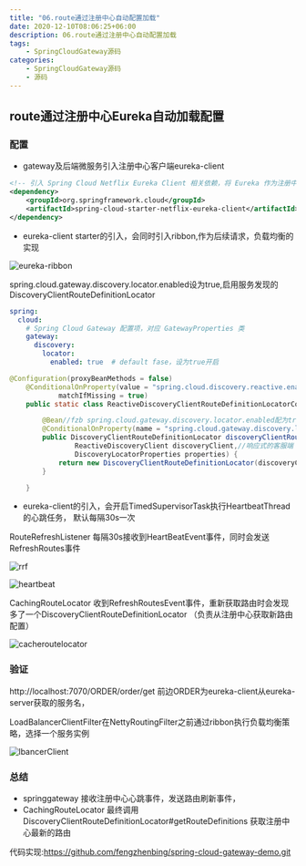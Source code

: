 ```yaml
---
title: "06.route通过注册中心自动配置加载"
date: 2020-12-10T08:06:25+06:00
description: 06.route通过注册中心自动配置加载
tags:
    - SpringCloudGateway源码
categories:
    - SpringCloudGateway源码
    - 源码
---
```


## route通过注册中心Eureka自动加载配置

### 配置
* gateway及后端微服务引入注册中心客户端eureka-client
```xml
<!-- 引入 Spring Cloud Netflix Eureka Client 相关依赖，将 Eureka 作为注册中心的客户端，并实现对其的自动配置 -->
<dependency>
    <groupId>org.springframework.cloud</groupId>
    <artifactId>spring-cloud-starter-netflix-eureka-client</artifactId>
</dependency>
```

* eureka-client starter的引入，会同时引入ribbon,作为后续请求，负载均衡的实现

![eureka-ribbon](https://gitee.com/fengzhenbing/picgo/raw/master/eureka-ribbon.png)

spring.cloud.gateway.discovery.locator.enabled设为true,启用服务发现的DiscoveryClientRouteDefinitionLocator 
```yaml
spring:
  cloud:
    # Spring Cloud Gateway 配置项，对应 GatewayProperties 类
    gateway:
      discovery:
        locator:
          enabled: true  # default fase，设为true开启
```



```java
@Configuration(proxyBeanMethods = false)
	@ConditionalOnProperty(value = "spring.cloud.discovery.reactive.enabled",//fzb 默认使用响应式的方式
			matchIfMissing = true)
	public static class ReactiveDiscoveryClientRouteDefinitionLocatorConfiguration {

		@Bean//fzb spring.cloud.gateway.discovery.locator.enabled配为true时，才开启DiscoveryClientRouteDefinitionLocator
		@ConditionalOnProperty(name = "spring.cloud.gateway.discovery.locator.enabled")
		public DiscoveryClientRouteDefinitionLocator discoveryClientRouteDefinitionLocator(
				ReactiveDiscoveryClient discoveryClient,//响应式的客服端 Eureka就是 EurekaReactiveDiscoveryClient
				DiscoveryLocatorProperties properties) {
			return new DiscoveryClientRouteDefinitionLocator(discoveryClient, properties);
		}

	}
```

* eureka-client的引入，会开启TimedSupervisorTask执行HeartbeatThread的心跳任务， 默认每隔30s一次

RouteRefreshListener 每隔30s接收到HeartBeatEvent事件，同时会发送RefreshRoutes事件

![rrf](https://gitee.com/fengzhenbing/picgo/raw/master/rrf.png)

![heartbeat](https://gitee.com/fengzhenbing/picgo/raw/master/heartbeat.png)

CachingRouteLocator 收到RefreshRoutesEvent事件，重新获取路由时会发现多了一个DiscoveryClientRouteDefinitionLocator （负责从注册中心获取新路由配置）

![cacheroutelocator](https://gitee.com/fengzhenbing/picgo/raw/master/cacheroutelocator.png)

### 验证

http://localhost:7070/ORDER/order/get 前边ORDER为eureka-client从eureka-server获取的服务名， 

LoadBalancerClientFilter在NettyRoutingFilter之前通过ribbon执行负载均衡策略，选择一个服务实例

![lbancerClient](https://gitee.com/fengzhenbing/picgo/raw/master/lbancerClient.png)

### 总结

* springgateway 接收注册中心心跳事件，发送路由刷新事件，
* CachingRouteLocator 最终调用DiscoveryClientRouteDefinitionLocator#getRouteDefinitions 获取注册中心最新的路由

代码实现:https://github.com/fengzhenbing/spring-cloud-gateway-demo.git